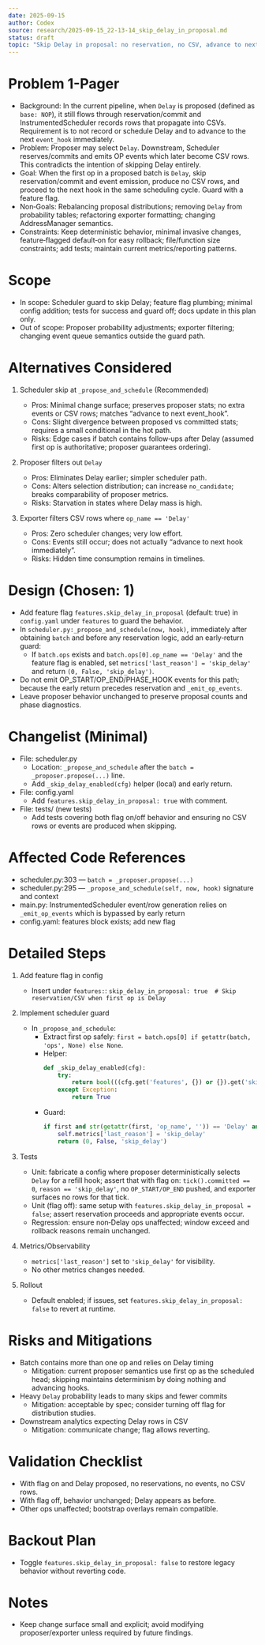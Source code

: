 ```yaml
---
date: 2025-09-15
author: Codex
source: research/2025-09-15_22-13-14_skip_delay_in_proposal.md
status: draft
topic: "Skip Delay in proposal: no reservation, no CSV, advance to next event_hook"
---
```


# Problem 1-Pager

- Background: In the current pipeline, when `Delay` is proposed (defined as `base: NOP`), it still flows through reservation/commit and InstrumentedScheduler records rows that propagate into CSVs. Requirement is to not record or schedule Delay and to advance to the next `event_hook` immediately.
- Problem: Proposer may select `Delay`. Downstream, Scheduler reserves/commits and emits OP events which later become CSV rows. This contradicts the intention of skipping Delay entirely.
- Goal: When the first op in a proposed batch is `Delay`, skip reservation/commit and event emission, produce no CSV rows, and proceed to the next hook in the same scheduling cycle. Guard with a feature flag.
- Non‑Goals: Rebalancing proposal distributions; removing `Delay` from probability tables; refactoring exporter formatting; changing AddressManager semantics.
- Constraints: Keep deterministic behavior, minimal invasive changes, feature‑flagged default‑on for easy rollback; file/function size constraints; add tests; maintain current metrics/reporting patterns.

# Scope

- In scope: Scheduler guard to skip Delay; feature flag plumbing; minimal config addition; tests for success and guard off; docs update in this plan only.
- Out of scope: Proposer probability adjustments; exporter filtering; changing event queue semantics outside the guard path.

# Alternatives Considered

1) Scheduler skip at `_propose_and_schedule` (Recommended)
   - Pros: Minimal change surface; preserves proposer stats; no extra events or CSV rows; matches “advance to next event_hook”.
   - Cons: Slight divergence between proposed vs committed stats; requires a small conditional in the hot path.
   - Risks: Edge cases if batch contains follow‑ups after Delay (assumed first op is authoritative; proposer guarantees ordering).

2) Proposer filters out `Delay`
   - Pros: Eliminates Delay earlier; simpler scheduler path.
   - Cons: Alters selection distribution; can increase `no_candidate`; breaks comparability of proposer metrics.
   - Risks: Starvation in states where Delay mass is high.

3) Exporter filters CSV rows where `op_name == 'Delay'`
   - Pros: Zero scheduler changes; very low effort.
   - Cons: Events still occur; does not actually “advance to next hook immediately”.
   - Risks: Hidden time consumption remains in timelines.

# Design (Chosen: 1)

- Add feature flag `features.skip_delay_in_proposal` (default: true) in `config.yaml` under `features` to guard the behavior.
- In `scheduler.py:_propose_and_schedule(now, hook)`, immediately after obtaining `batch` and before any reservation logic, add an early‑return guard:
  - If `batch.ops` exists and `batch.ops[0].op_name == 'Delay'` and the feature flag is enabled, set `metrics['last_reason'] = 'skip_delay'` and return `(0, False, 'skip_delay')`.
- Do not emit OP_START/OP_END/PHASE_HOOK events for this path; because the early return precedes reservation and `_emit_op_events`.
- Leave proposer behavior unchanged to preserve proposal counts and phase diagnostics.

# Changelist (Minimal)

- File: scheduler.py
  - Location: `_propose_and_schedule` after the `batch = _proposer.propose(...)` line.
  - Add `_skip_delay_enabled(cfg)` helper (local) and early return.
- File: config.yaml
  - Add `features.skip_delay_in_proposal: true` with comment.
- File: tests/ (new tests)
  - Add tests covering both flag on/off behavior and ensuring no CSV rows or events are produced when skipping.

# Affected Code References

- scheduler.py:303 — `batch = _proposer.propose(...)`
- scheduler.py:295 — `_propose_and_schedule(self, now, hook)` signature and context
- main.py: InstrumentedScheduler event/row generation relies on `_emit_op_events` which is bypassed by early return
- config.yaml: features block exists; add new flag

# Detailed Steps

1) Add feature flag in config
   - Insert under `features:`: `skip_delay_in_proposal: true  # Skip reservation/CSV when first op is Delay`

2) Implement scheduler guard
   - In `_propose_and_schedule`:
     - Extract first op safely: `first = batch.ops[0] if getattr(batch, 'ops', None) else None`.
     - Helper:
       ```python
       def _skip_delay_enabled(cfg):
           try:
               return bool(((cfg.get('features', {}) or {}).get('skip_delay_in_proposal', True)))
           except Exception:
               return True
       ```
     - Guard:
       ```python
       if first and str(getattr(first, 'op_name', '')) == 'Delay' and _skip_delay_enabled(cfg_used):
           self.metrics['last_reason'] = 'skip_delay'
           return (0, False, 'skip_delay')
       ```

3) Tests
   - Unit: fabricate a config where proposer deterministically selects `Delay` for a refill hook; assert that with flag on: `tick().committed == 0`, `reason == 'skip_delay'`, no `OP_START/OP_END` pushed, and exporter surfaces no rows for that tick.
   - Unit (flag off): same setup with `features.skip_delay_in_proposal = false`; assert reservation proceeds and appropriate events occur.
   - Regression: ensure non‑Delay ops unaffected; window exceed and rollback reasons remain unchanged.

4) Metrics/Observability
   - `metrics['last_reason']` set to `'skip_delay'` for visibility.
   - No other metrics changes needed.

5) Rollout
   - Default enabled; if issues, set `features.skip_delay_in_proposal: false` to revert at runtime.

# Risks and Mitigations

- Batch contains more than one op and relies on Delay timing
  - Mitigation: current proposer semantics use first op as the scheduled head; skipping maintains determinism by doing nothing and advancing hooks.
- Heavy `Delay` probability leads to many skips and fewer commits
  - Mitigation: acceptable by spec; consider turning off flag for distribution studies.
- Downstream analytics expecting Delay rows in CSV
  - Mitigation: communicate change; flag allows reverting.

# Validation Checklist

- With flag on and Delay proposed, no reservations, no events, no CSV rows.
- With flag off, behavior unchanged; Delay appears as before.
- Other ops unaffected; bootstrap overlays remain compatible.

# Backout Plan

- Toggle `features.skip_delay_in_proposal: false` to restore legacy behavior without reverting code.

# Notes

- Keep change surface small and explicit; avoid modifying proposer/exporter unless required by future findings.

